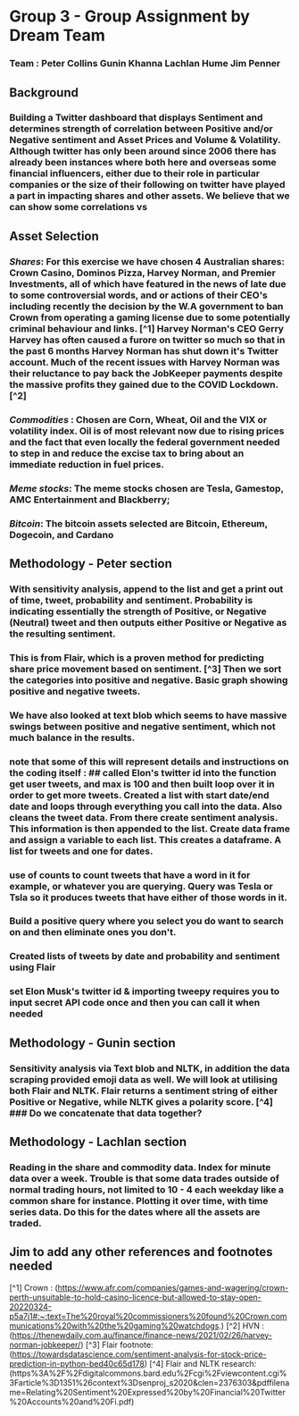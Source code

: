 # **Group 3 - Group Assignment by Dream Team**
### Team : Peter Collins  Gunin Khanna  Lachlan Hume  Jim Penner 

## **Background** 


### Building a Twitter dashboard that displays Sentiment and determines strength of correlation between Positive and/or Negative sentiment and Asset Prices and Volume & Volatility. Although twitter has only been around since 2006 there has already been instances where both here and overseas some financial influencers, either due to their role in particular companies or the size of their following on twitter have played a part in impacting shares and other assets.  We believe that we can show some correlations vs   


## Asset Selection 
### *Shares*:  For this exercise we have chosen 4 Australian shares:  Crown Casino, Dominos Pizza, Harvey Norman, and Premier Investments, all of which have featured in the news of late due to some controversial words, and or actions of their CEO's including recently the decision by the W.A government to ban Crown from operating a gaming license due to some potentially criminal behaviour and links. [^1]   Harvey Norman's CEO Gerry Harvey has often caused a furore on twitter so much so that in the past 6 months Harvey Norman has shut down it's Twitter account.  Much of the recent issues with Harvey Norman was their reluctance to pay back the JobKeeper payments despite the massive profits they gained due to the COVID Lockdown. [^2]  
### *Commodities* : Chosen are Corn, Wheat, Oil and the VIX or volatility index.  Oil is of most relevant now due to rising prices and the fact that even locally the federal government needed to step in and reduce the excise tax to bring about an immediate reduction in fuel prices. 
### *Meme stocks*: The meme stocks chosen are Tesla, Gamestop, AMC Entertainment and Blackberry;  
### *Bitcoin*:  The bitcoin assets selected are Bitcoin, Ethereum, Dogecoin, and Cardano  
## Methodology - Peter section 
### With sensitivity analysis, append to the list and get a print out of time, tweet, probability and sentiment.  Probability is indicating essentially the strength of Positive, or Negative (Neutral) tweet and then outputs either Positive or Negative as the resulting sentiment. 
### This is from Flair, which is a proven method for predicting share price movement based on sentiment. [^3] Then we sort the categories into positive and negative. Basic graph showing positive and negative tweets. 
### We have also looked at text blob which seems to have massive swings between positive and negative sentiment, which not much balance in the results. 
### **note that some of this will represent details and instructions on the coding itself** : ## called Elon's twitter id into the function get user tweets, and max is 100 and then built loop over it in order to get more tweets. Created a list with start date/end date and loops through everything you call into the data. Also cleans the tweet data.  From there create sentiment analysis.  This information is then appended to the list.  Create data frame and assign a variable to each list.    This creates a dataframe.  A list for tweets and one for dates.  
### use of counts to count tweets that have a word in it for example, or whatever you are querying.  Query was Tesla or Tsla so it produces tweets that have either of those words in it.    
### Build a positive query where you select you do want to search on and then eliminate ones you don't. 
### Created lists of tweets by date and probability and sentiment using Flair 
### set Elon Musk's twitter id & importing tweepy requires you to input secret API code once and then you can call it when needed 
## Methodology - Gunin section 
### Sensitivity analysis via Text blob and NLTK, in addition the data scraping provided emoji data as well.  We will look at utilising both Flair and NLTK.  Flair returns a sentiment string of either Positive or Negative, while NLTK gives a polarity score.  [^4]  ### Do we concatenate that data together?

## Methodology - Lachlan section 
### Reading in the share and commodity data. Index for minute data over a week.  Trouble is that some data trades outside of normal trading hours, not limited to 10 - 4 each weekday like a common share for instance.  Plotting it over time, with time series data.  Do this for the dates where all the assets are traded.  
**Jim to add any other references and footnotes needed**
---

[^1] Crown : (https://www.afr.com/companies/games-and-wagering/crown-perth-unsuitable-to-hold-casino-licence-but-allowed-to-stay-open-20220324-p5a7j1#:~:text=The%20royal%20commissioners%20found%20Crown,communications%20with%20the%20gaming%20watchdogs.)
[^2] HVN : (https://thenewdaily.com.au/finance/finance-news/2021/02/26/harvey-norman-jobkeeper/)
[^3] Flair footnote: (https://towardsdatascience.com/sentiment-analysis-for-stock-price-prediction-in-python-bed40c65d178)  [^4] Flair and NLTK research:  (https%3A%2F%2Fdigitalcommons.bard.edu%2Fcgi%2Fviewcontent.cgi%3Farticle%3D1351%26context%3Dsenproj_s2020&clen=2376303&pdffilename=Relating%20Sentiment%20Expressed%20by%20Financial%20Twitter%20Accounts%20and%20Fi.pdf)
